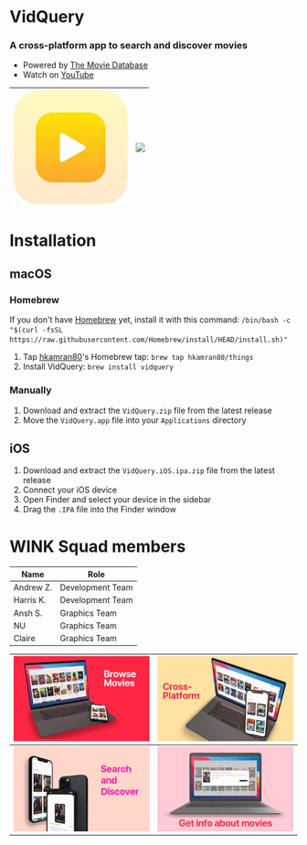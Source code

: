 # VidQuery
### A cross-platform app to search and discover movies
- Powered by [The Movie Database](https://themoviedb.org)
- Watch on [YouTube](https://www.youtube.com/watch?v=-Yk2zYqwdH0&t=639s)

<img src="https://github.com/aheze/VidQuery/blob/main/Assets/AppIcon.png?raw=true" width="200"> | <img src="https://f2.codeday.org/d5pti1xheuyu/6cFN2R4ihGOeosMuEieqs0/c1250a23400062a1c760eb54d3b75bb8/CodeDay.svg" width="200">
--- | ---

# Installation
## macOS
### Homebrew
If you don't have [Homebrew](https://brew.sh) yet, install it with this command: `/bin/bash -c "$(curl -fsSL https://raw.githubusercontent.com/Homebrew/install/HEAD/install.sh)"`

1. Tap [hkamran80](https://github.com/hkamran80)'s Homebrew tap: `brew tap hkamran80/things`
2. Install VidQuery: `brew install vidquery`

### Manually
1. Download and extract the `VidQuery.zip` file from the latest release
2. Move the `VidQuery.app` file into your `Applications` directory

## iOS
1. Download and extract the `VidQuery.iOS.ipa.zip` file from the latest release
2. Connect your iOS device
3. Open Finder and select your device in the sidebar
4. Drag the `.IPA` file into the Finder window

# WINK Squad members

Name | Role
--- | ---
Andrew Z. | Development Team
Harris K. | Development Team
Ansh S. | Graphics Team
NU | Graphics Team
Claire | Graphics Team


![](https://github.com/aheze/VidQuery/blob/main/Assets/BrowseMovies.png?raw=true) | ![](https://github.com/aheze/VidQuery/blob/main/Assets/Cross-Platform.png?raw=true)
--- | ---
![](https://github.com/aheze/VidQuery/blob/main/Assets/SearchAndDiscover.png?raw=true) | ![](https://github.com/aheze/VidQuery/blob/main/Assets/GetInfo.png?raw=true)
